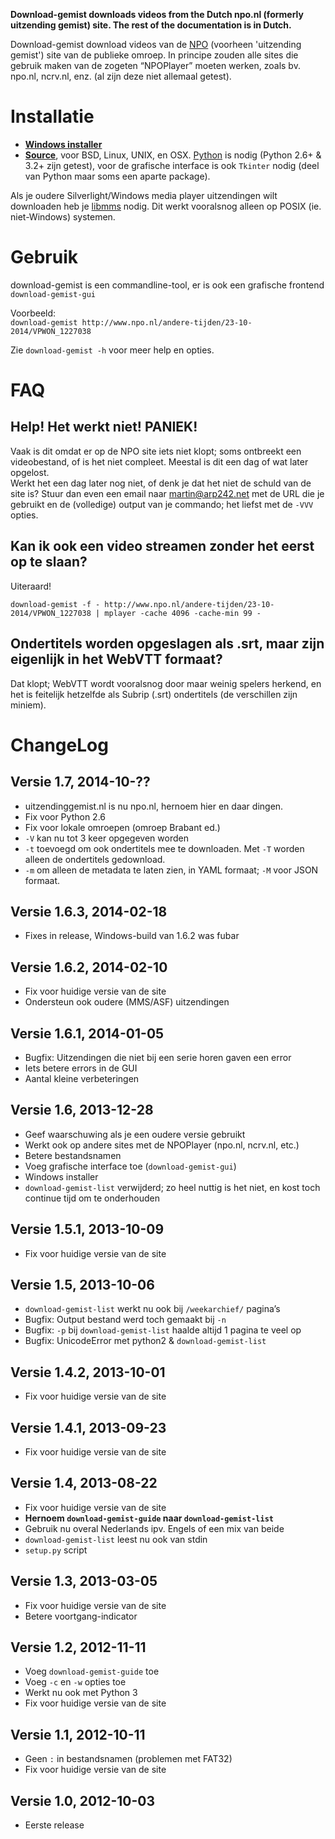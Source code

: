 **Download-gemist downloads videos from the Dutch npo.nl (formerly uitzending
gemist) site. The rest of the documentation is in Dutch.**


Download-gemist download videos van de [NPO][1] (voorheen 'uitzending gemist')
site van de publieke omroep. In principe zouden alle sites die gebruik maken van
de zogeten “NPOPlayer” moeten werken, zoals bv. npo.nl, ncrv.nl, enz. (al zijn
deze niet allemaal getest).


Installatie
===========
- **[Windows installer][d-win]**
- **[Source][d-unix]**, voor BSD, Linux, UNIX, en OSX. [Python][2] is nodig
  (Python 2.6+ & 3.2+ zijn getest), voor de grafische interface is ook `Tkinter`
  nodig (deel van Python maar soms een aparte package).

Als je oudere Silverlight/Windows media player uitzendingen wilt downloaden heb
je [libmms][libmms] nodig. Dit werkt vooralsnog alleen op POSIX (ie.
niet-Windows) systemen.


Gebruik
=======
download-gemist is een commandline-tool, er is ook een grafische frontend
`download-gemist-gui`

Voorbeeld:  
`download-gemist http://www.npo.nl/andere-tijden/23-10-2014/VPWON_1227038`

Zie `download-gemist -h` voor meer help en opties.


FAQ
===

Help! Het werkt niet! PANIEK!
-----------------------------
Vaak is dit omdat er op de NPO site iets niet klopt; soms ontbreekt een
videobestand, of is het niet compleet. Meestal is dit een dag of wat later
opgelost.  
Werkt het een dag later nog niet, of denk je dat het niet de schuld van de site
is? Stuur dan even een email naar [martin@arp242.net][3] met de URL die je
gebruikt en de (volledige) output van je commando; het liefst met de `-VVV`
opties.

Kan ik ook een video streamen zonder het eerst op te slaan?
-----------------------------------------------------------
Uiteraard!

`download-gemist -f - http://www.npo.nl/andere-tijden/23-10-2014/VPWON_1227038 | mplayer -cache 4096 -cache-min 99 -`

Ondertitels worden opgeslagen als .srt, maar zijn eigenlijk in het WebVTT formaat?
----------------------------------------------------------------------------------
Dat klopt; WebVTT wordt vooralsnog door maar weinig spelers herkend, en het is
feitelijk hetzelfde als Subrip (.srt) ondertitels (de verschillen zijn miniem).


ChangeLog
=========

Versie 1.7, 2014-10-??
----------------------
- uitzendinggemist.nl is nu npo.nl, hernoem hier en daar dingen.
- Fix voor Python 2.6
- Fix voor lokale omroepen (omroep Brabant ed.)
- `-V` kan nu tot 3 keer opgegeven worden
- `-t` toevoegd om ook ondertitels mee te downloaden. Met `-T` worden alleen de
  ondertitels gedownload.
- `-m` om alleen de metadata te laten zien, in YAML formaat; `-M` voor JSON
  formaat.


Versie 1.6.3, 2014-02-18
------------------------
- Fixes in release, Windows-build van 1.6.2 was fubar


Versie 1.6.2, 2014-02-10
------------------------
- Fix voor huidige versie van de site
- Ondersteun ook oudere (MMS/ASF) uitzendingen


Versie 1.6.1, 2014-01-05
------------------------
- Bugfix: Uitzendingen die niet bij een serie horen gaven een error
- Iets betere errors in de GUI
- Aantal kleine verbeteringen


Versie 1.6, 2013-12-28
----------------------
- Geef waarschuwing als je een oudere versie gebruikt
- Werkt ook op andere sites met de NPOPlayer (npo.nl, ncrv.nl, etc.)
- Betere bestandsnamen
- Voeg grafische interface toe (`download-gemist-gui`)
- Windows installer
- `download-gemist-list` verwijderd; zo heel nuttig is het niet, en kost toch
  continue tijd om te onderhouden


Versie 1.5.1, 2013-10-09
------------------------
- Fix voor huidige versie van de site


Versie 1.5, 2013-10-06
----------------------
- `download-gemist-list` werkt nu ook bij `/weekarchief/` pagina’s
- Bugfix: Output bestand werd toch gemaakt bij `-n`
- Bugfix: `-p` bij `download-gemist-list` haalde altijd 1 pagina te veel op
- Bugfix: UnicodeError met python2 & `download-gemist-list`


Versie 1.4.2, 2013-10-01
------------------------
- Fix voor huidige versie van de site


Versie 1.4.1, 2013-09-23
------------------------
- Fix voor huidige versie van de site


Versie 1.4, 2013-08-22
----------------------
- Fix voor huidige versie van de site
- **Hernoem `download-gemist-guide` naar `download-gemist-list`**
- Gebruik nu overal Nederlands ipv. Engels of een mix van beide
- `download-gemist-list` leest nu ook van stdin
- `setup.py` script


Versie 1.3, 2013-03-05
----------------------
- Fix voor huidige versie van de site
- Betere voortgang-indicator


Versie 1.2, 2012-11-11
----------------------
- Voeg `download-gemist-guide` toe
- Voeg `-c` en `-w` opties toe
- Werkt nu ook met Python 3
- Fix voor huidige versie van de site


Versie 1.1, 2012-10-11
----------------------
- Geen `:` in bestandsnamen (problemen met FAT32)
- Fix voor huidige versie van de site


Versie 1.0, 2012-10-03
----------------------
- Eerste release



[1]: http://www.npo.nl/
[2]: http://python.org/
[3]: mailto:martin@arp242.net
[4]: http://www.publiekeomroep.nl/artikelen/algemene-voorwaarden-privacy
[5]: http://www.st-ab.nl/wetten/1107_Mediawet_2008.htm
[d-win]: https://bitbucket.org/Carpetsmoker/download-gemist/downloads/download-gemist-setup-1.6.3.exe
[d-unix]: https://bitbucket.org/Carpetsmoker/download-gemist/downloads/download-gemist-1.6.3.tar.gz
[libmms]: http://sourceforge.net/projects/libmms/
